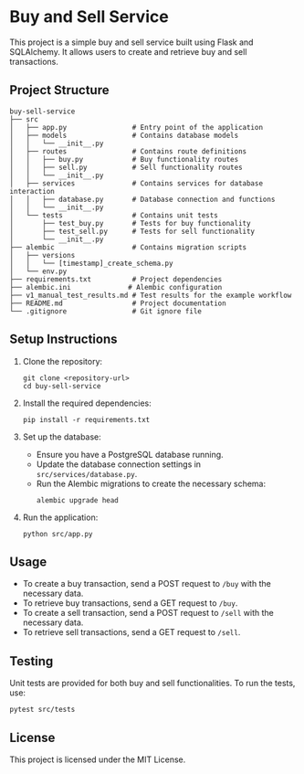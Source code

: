 # Buy and Sell Service

This project is a simple buy and sell service built using Flask and SQLAlchemy. It allows users to create and retrieve buy and sell transactions.

## Project Structure

```
buy-sell-service
├── src
│   ├── app.py                # Entry point of the application
│   ├── models                # Contains database models
│   │   └── __init__.py
│   ├── routes                # Contains route definitions
│   │   ├── buy.py            # Buy functionality routes
│   │   ├── sell.py           # Sell functionality routes
│   │   └── __init__.py
│   ├── services              # Contains services for database interaction
│   │   ├── database.py       # Database connection and functions
│   │   └── __init__.py
│   └── tests                 # Contains unit tests
│       ├── test_buy.py       # Tests for buy functionality
│       ├── test_sell.py      # Tests for sell functionality
│       └── __init__.py
├── alembic                   # Contains migration scripts
│   ├── versions
│   │   └── [timestamp]_create_schema.py
│   └── env.py
├── requirements.txt          # Project dependencies
├── alembic.ini              # Alembic configuration
├── v1_manual_test_results.md # Test results for the example workflow
├── README.md                 # Project documentation
└── .gitignore                # Git ignore file
```

## Setup Instructions

1. Clone the repository:
   ```
   git clone <repository-url>
   cd buy-sell-service
   ```

2. Install the required dependencies:
   ```
   pip install -r requirements.txt
   ```

3. Set up the database:
   - Ensure you have a PostgreSQL database running.
   - Update the database connection settings in `src/services/database.py`.
   - Run the Alembic migrations to create the necessary schema:
     ```
     alembic upgrade head
     ```

4. Run the application:
   ```
   python src/app.py
   ```

## Usage

- To create a buy transaction, send a POST request to `/buy` with the necessary data.
- To retrieve buy transactions, send a GET request to `/buy`.
- To create a sell transaction, send a POST request to `/sell` with the necessary data.
- To retrieve sell transactions, send a GET request to `/sell`.

## Testing

Unit tests are provided for both buy and sell functionalities. To run the tests, use:
```
pytest src/tests
```

## License

This project is licensed under the MIT License.